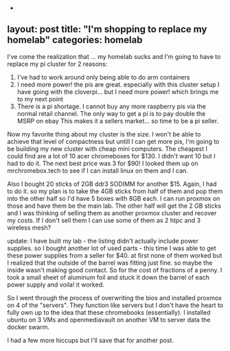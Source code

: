 -
layout: post
title: "I'm shopping to replace my homelab"
categories: homelab
-

I've come the realization that ... my homelab sucks and I'm going to have to replace my pi cluster for 2 reasons: 
1. I've had to work around only being able to do arm containers
2. I need more power! the pis are great. especially with this cluster setup I have going with the cloverpi... but I need more power! which brings me to my next point
3. There is a pi shortage. I cannot buy any more raspberry pis via the normal retail channel. The only way to get a pi is to pay double the MSRP on ebay This makes it a sellers market... so time to be a pi seller. 

Now my favorite thing about my cluster is the size. I won't be able to achieve that level of compactness but untill I can get more pis, I'm going to be building my new cluster with cheap mini computers. The cheapest I could find are a lot of 10 acer chromeboxes for $130. I didn't want 10 but I had to do it. The next best price was 3 for $90! I looked them up on mrchromebox.tech to see if I can install linux on them and I can. 

Also I bought 20 sticks of 2GB ddr3 SODIMM for another $15. Again, I had to do it. so my plan is to take the 4GB sticks from half of them and pop them into the other half so I'd have 5 boxes with 8GB each. I can run proxmox on those and have them be the main lab. The other half will get the 2 GB sticks and I was thinking of selling them as another proxmox cluster and recover my costs. If I don't sell them I can use some of them as 2 htpc and 3 wireless mesh?

update: 
I have built my lab - the listing didn't actually include power supplies. so I bought another lot of used parts - this time I was able to get these power supplies from a seller for $40. at first none of them worked but I realized that the outside of the barrel was fitting just fine. so maybe the inside wasn't making good contact. So for the cost of fractions of a penny. I took a small sheet of aluminum foil and stuck it down the barrel of each power supply and voila! it worked. 

So I went through the process of overwriting the bios and installed proxmox on 4 of the "servers". They function like servers but I don't have the heart to fully own up to the idea that these chromebooks (essentially). I installed ubuntu on 3 VMs and openmediavault on another VM to server data the docker swarm. 

I had a few more hiccups but I'll save that for another post. 
